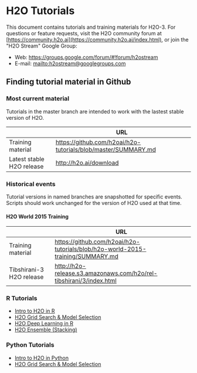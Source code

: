 # H2O Tutorials 

This document contains tutorials and training materials for H2O-3.  For questions or feature requests, visit the H2O community forum at [https://community.h2o.ai](https://community.h2o.ai/index.html), or join the "H2O Stream" Google Group:

* Web: <https://groups.google.com/forum/#!forum/h2ostream>
* E-mail: <mailto:h2ostream@googlegroups.com>

## Finding tutorial material in Github

### Most current material

Tutorials in the master branch are intended to work with the lastest stable version of H2O.

| | URL |
| --- | --- |
| Training material | <https://github.com/h2oai/h2o-tutorials/blob/master/SUMMARY.md> |
| Latest stable H2O release | <http://h2o.ai/download> |

### Historical events

Tutorial versions in named branches are snapshotted for specific events.  Scripts should work unchanged for the version of H2O used at that time.

#### H2O World 2015 Training

| | URL |
| --- | --- |
| Training material | <https://github.com/h2oai/h2o-tutorials/blob/h2o-world-2015-training/SUMMARY.md> |
| Tibshirani-3 H2O release | <http://h2o-release.s3.amazonaws.com/h2o/rel-tibshirani/3/index.html> |


### R Tutorials

- [Intro to H2O in R](https://github.com/h2oai/h2o-tutorials/blob/master/h2o-open-tour-2016/chicago/intro-to-h2o.R)
- [H2O Grid Search & Model Selection](https://github.com/h2oai/h2o-tutorials/blob/master/h2o-open-tour-2016/chicago/grid-search-model-selection.R)
- [H2O Deep Learning in R](http://htmlpreview.github.io/?https://github.com/ledell/sldm4-h2o/blob/master/sldm4-deeplearning-h2o.html)
- [H2O Ensemble (Stacking)](http://learn.h2o.ai/content/tutorials/ensembles-stacking/index.html)


### Python Tutorials

- [Intro to H2O in Python](https://github.com/h2oai/h2o-tutorials/blob/master/h2o-open-tour-2016/chicago/intro-to-h2o.ipynb)
- [H2O Grid Search & Model Selection](https://github.com/h2oai/h2o-tutorials/blob/master/h2o-open-tour-2016/chicago/grid-search-model-selection.ipynb)